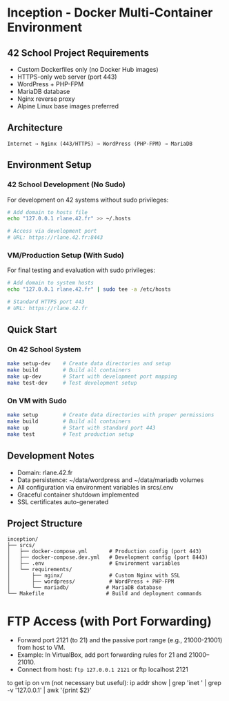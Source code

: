 # Inception - Docker Multi-Container Environment

## 42 School Project Requirements
- Custom Dockerfiles only (no Docker Hub images)
- HTTPS-only web server (port 443)
- WordPress + PHP-FPM
- MariaDB database
- Nginx reverse proxy
- Alpine Linux base images preferred

## Architecture
```
Internet → Nginx (443/HTTPS) → WordPress (PHP-FPM) → MariaDB
```

## Environment Setup

### 42 School Development (No Sudo)
For development on 42 systems without sudo privileges:
```bash
# Add domain to hosts file
echo "127.0.0.1 rlane.42.fr" >> ~/.hosts

# Access via development port
# URL: https://rlane.42.fr:8443
```

### VM/Production Setup (With Sudo)
For final testing and evaluation with sudo privileges:
```bash
# Add domain to system hosts
echo "127.0.0.1 rlane.42.fr" | sudo tee -a /etc/hosts

# Standard HTTPS port 443
# URL: https://rlane.42.fr
```

## Quick Start

### On 42 School System
```bash
make setup-dev    # Create data directories and setup
make build        # Build all containers
make up-dev       # Start with development port mapping
make test-dev     # Test development setup
```

### On VM with Sudo
```bash
make setup        # Create data directories with proper permissions
make build        # Build all containers  
make up           # Start with standard port 443
make test         # Test production setup
```

## Development Notes
- Domain: rlane.42.fr
- Data persistence: ~/data/wordpress and ~/data/mariadb volumes
- All configuration via environment variables in srcs/.env
- Graceful container shutdown implemented
- SSL certificates auto-generated

## Project Structure
```
inception/
├── srcs/
│   ├── docker-compose.yml       # Production config (port 443)
│   ├── docker-compose.dev.yml   # Development config (port 8443)
│   ├── .env                     # Environment variables
│   └── requirements/
│       ├── nginx/               # Custom Nginx with SSL
│       ├── wordpress/           # WordPress + PHP-FPM
│       └── mariadb/            # MariaDB database
└── Makefile                    # Build and deployment commands
```

# FTP Access (with Port Forwarding)
- Forward port 2121 (to 21) and the passive port range (e.g., 21000-21001) from host to VM.
- Example: In VirtualBox, add port forwarding rules for 21 and 21000–21010.
- Connect from host: `ftp 127.0.0.1 2121` or ftp localhost 2121

to get ip on vm (not necessary but useful):
ip addr show | grep 'inet ' | grep -v '127.0.0.1' | awk '{print $2}'    

